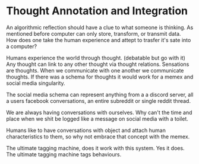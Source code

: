 # Thought Annotation and Integration

An algorithmic reflection should have a clue to what someone is thinking. As mentioned before computer can only store, transform, or transmit data. How does one take the human experience and attept to trasfer it's sate into a computer?

Humans experience the world through thought. (debatable but go with it) Any thought can link to any other thought via thought relations. Sensations are thoughts. When we communicate with one another we communicate thoughts. If there was a schema for thoughts it would work for a memex and social media singularity.

The social media schema can represent anything from a a discord server, all a users facebook conversations, an entire subreddit or single reddit thread.

We are always having conversations with ourselves. Why can't the time and place when we shit be logged like a message on social media with a toilet.

Humans like to have conversations with object and attach human characteristics to them, so why not embrace that concept with the memex.

The ultimate tagging machine, does it work with this system. Yes it does. The ultimate tagging machine tags behaviours.
